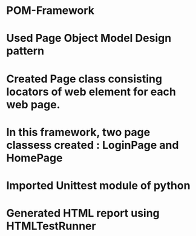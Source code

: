 # POM-Framework
# Used Page Object Model Design pattern
# Created Page class consisting locators of web element for each web page.
# In this framework, two page classess created : LoginPage and HomePage
# Imported Unittest module of python
# Generated HTML report using HTMLTestRunner
